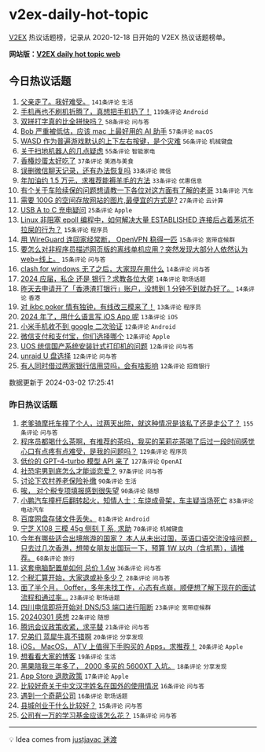 # v2ex-daily-hot-topic

[V2EX](https://www.v2ex.com/) 热议话题榜，记录从 2020-12-18 日开始的 V2EX 热议话题榜单。

**网站版：[V2EX daily hot topic web](https://boojack.github.io/v2ex-daily-hot-topic-web/)**

## 今日热议话题

<!-- TODAY BEGIN -->

1. [父亲走了。我好难受。](https://www.v2ex.com/t/1020051) `141条评论` `生活`
1. [手机再也不刷机折腾了，真想把手机扔了！](https://www.v2ex.com/t/1019996) `119条评论` `Android`
1. [双拼打字真的比全拼快吗？](https://www.v2ex.com/t/1020030) `58条评论` `问与答`
1. [Bob 严重被低估，应该 mac 上最好用的 AI 助手](https://www.v2ex.com/t/1019994) `57条评论` `macOS`
1. [WASD 作为普遍游戏默认的上下左右按键，是个灾难](https://www.v2ex.com/t/1019987) `56条评论` `机械键盘`
1. [关于扫地机器人的几点疑虑](https://www.v2ex.com/t/1019971) `55条评论` `智能家电`
1. [香椿炒蛋太好吃了](https://www.v2ex.com/t/1020001) `37条评论` `美酒与美食`
1. [误删微信聊天记录，还有办法恢复吗](https://www.v2ex.com/t/1019969) `33条评论` `微信`
1. [年加油约 1.5 万元，求推荐能褥羊毛的方法](https://www.v2ex.com/t/1020083) `33条评论` `优惠信息`
1. [有个关于车险续保的问题想请教一下各位对这方面有了解的老哥](https://www.v2ex.com/t/1020020) `31条评论` `汽车`
1. [需要 100G 的空间存放网站的图片,最便宜的方式是?](https://www.v2ex.com/t/1019979) `27条评论` `云计算`
1. [USB A to C 充电疑问](https://www.v2ex.com/t/1020109) `25条评论` `Apple`
1. [Linux 非阻塞 epoll 编程中，如何解决大量 ESTABLISHED 连接后占着茅坑不拉屎的行为？](https://www.v2ex.com/t/1020072) `15条评论` `程序员`
1. [用 WireGuard 连回家经常断， OpenVPN 稳得一匹](https://www.v2ex.com/t/1020069) `15条评论` `宽带症候群`
1. [要怎么对非程序员描述网页版的离线单机应用？突然发现大部分人依然认为 web=线上。](https://www.v2ex.com/t/1020006) `15条评论` `问与答`
1. [clash for windows 无了之后，大家现在用什么](https://www.v2ex.com/t/1020119) `14条评论` `问与答`
1. [2024 应届，私企 还是 银行？求教各位大佬](https://www.v2ex.com/t/1020104) `14条评论` `职场话题`
1. [昨天去申请开了「香港渣打银行」账户，没想到 1 分钟不到就办好了。](https://www.v2ex.com/t/1019965) `14条评论` `香港`
1. [对 ikbc poker 情有独钟，有线改三模来了！](https://www.v2ex.com/t/1020019) `13条评论` `程序员`
1. [2024 年了，用什么语言写 iOS App 呢](https://www.v2ex.com/t/1019961) `13条评论` `iOS`
1. [小米手机收不到 google 二次验证](https://www.v2ex.com/t/1020005) `12条评论` `Android`
1. [微信支付和支付宝，你们选择哪个](https://www.v2ex.com/t/1019995) `12条评论` `Apple`
1. [UOS 统信国产系统安装针式打印机的问题](https://www.v2ex.com/t/1019986) `12条评论` `问与答`
1. [unraid U 盘选择](https://www.v2ex.com/t/1019974) `12条评论` `问与答`
1. [有人同时借过两家银行信用贷吗，会有啥影响](https://www.v2ex.com/t/1019968) `12条评论` `招商银行`

数据更新于 2024-03-02 17:25:41

<!-- TODAY END -->

### 昨日热议话题

<!-- YESTERDAY BEGIN -->

1. [老爹骑摩托车撞了个人，过两天出院，就这种情况是该私了还是走公了？](https://www.v2ex.com/t/1019678) `155条评论` `问与答`
1. [程序员都喝什么茶啊，有推荐的茶吗，我买的茉莉花茶喝了后过一段时间感觉心口有点疼有点难受，是我的问题吗？](https://www.v2ex.com/t/1019731) `129条评论` `程序员`
1. [低价的 GPT-4-turbo 模型 API 来了](https://www.v2ex.com/t/1019642) `127条评论` `OpenAI`
1. [社恐宅男到底怎么才能谈恋爱？](https://www.v2ex.com/t/1019817) `97条评论` `问与答`
1. [讨论下农村养老保险补缴](https://www.v2ex.com/t/1019767) `90条评论` `生活`
1. [唉， 对个税专项填报感到很失望](https://www.v2ex.com/t/1019677) `90条评论` `随想`
1. [小鹏汽车撞杆后翻转起火，知情人士：车烧成骨架，车主疑当场死亡](https://www.v2ex.com/t/1019693) `83条评论` `电动汽车`
1. [百度网盘存储文件丢失。](https://www.v2ex.com/t/1019663) `81条评论` `Android`
1. [宁芝 X108 三模 45g 侧刻 T 系, 求助](https://www.v2ex.com/t/1019662) `70条评论` `机械键盘`
1. [今年有哪些适合出境旅游的国家？ 本人从未出过国，英语口语交流没啥问题，只去过几次香港，想带女朋友出国玩一下，预算 1W 以内（含机票），请推荐。](https://www.v2ex.com/t/1019779) `68条评论` `旅行`
1. [这套电脑配置单如何 总价 1.4w](https://www.v2ex.com/t/1019727) `36条评论` `问与答`
1. [个税汇算开始，大家退或补多少？](https://www.v2ex.com/t/1019645) `28条评论` `问与答`
1. [面了半个月， 0offer，多年未找工作，心态有点崩，顺便想了解下现在的面试流程和通过率...](https://www.v2ex.com/t/1019889) `23条评论` `职场话题`
1. [四川电信即将开始对 DNS/53 端口进行阻断](https://www.v2ex.com/t/1019877) `23条评论` `宽带症候群`
1. [20240301 感想](https://www.v2ex.com/t/1019750) `22条评论` `随想`
1. [腾讯会议政策收紧，求平替](https://www.v2ex.com/t/1019892) `21条评论` `问与答`
1. [兄弟们 蓝犀牛真不错啊](https://www.v2ex.com/t/1019872) `20条评论` `分享发现`
1. [iOS， MacOS， ATV 上值得下手购买的 Apps，求推荐！](https://www.v2ex.com/t/1019674) `20条评论` `Apple`
1. [想看看大家的博客](https://www.v2ex.com/t/1019932) `19条评论` `生活`
1. [黑果陪我三年多了， 2000 多买的 5600XT 入坑。](https://www.v2ex.com/t/1019923) `18条评论` `分享发现`
1. [App Store 退款政策](https://www.v2ex.com/t/1019686) `17条评论` `Apple`
1. [比较好奇关于中文汉字姓名在国外的使用情况](https://www.v2ex.com/t/1019951) `16条评论` `问与答`
1. [遇到一个奇葩公司](https://www.v2ex.com/t/1019786) `16条评论` `职场话题`
1. [县城创业干什么比较好？](https://www.v2ex.com/t/1019868) `15条评论` `问与答`
1. [公司有一万的学习基金应该怎么花？](https://www.v2ex.com/t/1019782) `15条评论` `问与答`

<!-- YESTERDAY END -->

---

💡 Idea comes from [justjavac 迷渡](https://github.com/justjavac/)
